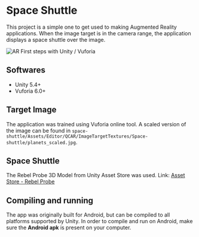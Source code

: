 # Space Shuttle

This project is a simple one to get used to making Augmented Reality applications.
When the image target is in the camera range, the application displays a space shuttle over the image.

![AR First steps with Unity / Vuforia](http://image-store.slidesharecdn.com/bb7174ad-31a7-427f-b763-59a14e8784b2-large.png)

## Softwares

* Unity 5.4+
* Vuforia 6.0+

## Target Image

The application was trained using Vuforia online tool. A scaled version of the image can be found in `space-shuttle/Assets/Editor/QCAR/ImageTargetTextures/Space-shuttle/planets_scaled.jpg`.

## Space Shuttle

The Rebel Probe 3D Model from Unity Asset Store was used.
Link: [Asset Store - Rebel Probe](https://www.assetstore.unity3d.com/en/#!/content/525)

## Compiling and running

The app was originally built for Android, but can be compiled to all platforms supported by Unity.
In order to compile and run on Android, make sure the **Android apk** is present on your computer.
